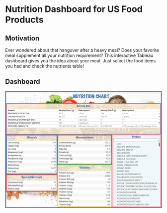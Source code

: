 # Nutrition Dashboard for US Food Products

## Motivation

Ever wondered about that hangover after a heavy meal? Does your favorite meal supplement all your nutrition requirement? This interactive Tableau dashboard gives you the idea about your meal. Just select the food items you had and check the nutrients table!

## Dashboard

![](dashboard/nutrition_mcdmeal.png)
